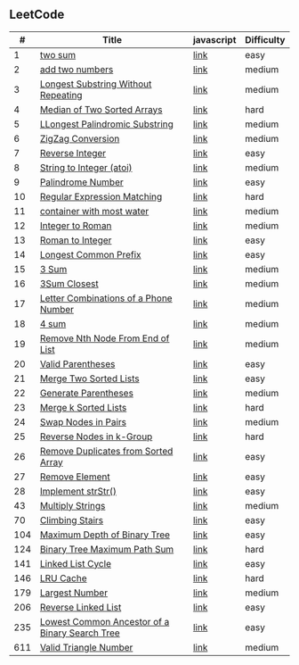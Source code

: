 ## LeetCode

| #   | Title                                                                                                                             | javascript                | Difficulty |
| --- | --------------------------------------------------------------------------------------------------------------------------------- | ------------------------- | ---------- |
| 1   | [two sum](https://leetcode.com/problems/two-sum/)                                                                                 | [link](/src/1/index.js)   | easy       |
| 2   | [add two numbers](https://leetcode.com/problems/add-two-numbers/)                                                                 | [link](/src/2/index.js)   | medium     |
| 3   | [Longest Substring Without Repeating](https://leetcode.com/problems/longest-substring-without-repeating-characters/)              | [link](/src/3/index.js)   | medium     |
| 4   | [Median of Two Sorted Arrays](https://leetcode.com/problems/median-of-two-sorted-arrays/)                                         | [link](/src/4/index.js)   | hard       |
| 5   | [LLongest Palindromic Substring](https://leetcode.com/problems/longest-palindromic-substring/)                                    | [link](/src/5/index.js)   | medium     |
| 6   | [ZigZag Conversion](https://leetcode.com/problems/zigzag-conversion/)                                                             | [link](/src/6/index.js)   | medium     |
| 7   | [Reverse Integer](https://leetcode.com/problems/reverse-integer/)                                                                 | [link](/src/7/index.js)   | easy       |
| 8   | [String to Integer (atoi)](https://leetcode.com/problems/string-to-integer-atoi/)                                                 | [link](/src/8/index.js)   | medium     |
| 9   | [Palindrome Number](https://leetcode.com/problems/palindrome-number/)                                                             | [link](/src/9/index.js)   | easy       |
| 10  | [Regular Expression Matching](https://leetcode.com/problems/regular-expression-matching/)                                         | [link](/src/10/index.md)  | hard       |
| 11  | [container with most water](https://leetcode.com/problems/container-with-most-water/submissions/)                                 | [link](/src/11/index.js)  | medium     |
| 12  | [ Integer to Roman](https://leetcode.com/problems/integer-to-roman/)                                                              | [link](/src/12/index.js)  | medium     |
| 13  | [ Roman to Integer ](https://leetcode.com/problems/roman-to-integer/)                                                             | [link](/src/13/index.js)  | easy       |
| 14  | [Longest Common Prefix](https://leetcode.com/problems/longest-common-prefix/)                                                     | [link](/src/14/index.js)  | easy       |
| 15  | [3 Sum](https://leetcode.com/problems/3sum/)                                                                                      | [link](/src/15/index.js)  | medium     |
| 16  | [3Sum Closest](https://leetcode.com/problems/3sum-closest/)                                                                       | [link](/src/16/index.js)  | medium     |
| 17  | [Letter Combinations of a Phone Number](https://leetcode.com/problems/letter-combinations-of-a-phone-number/)                     | [link](/src/17/index.js)  | medium     |
| 18  | [4 sum](https://leetcode.com/problems/4sum/)                                                                                      | [link](/src/18/index.js)  | medium     |
| 19  | [Remove Nth Node From End of List](https://leetcode.com/problems/remove-nth-node-from-end-of-list/)                               | [link](/src/19/index.js)  | medium     |
| 20  | [ Valid Parentheses](https://leetcode.com/problems/valid-parentheses/)                                                            | [link](/src/20/index.js)  | easy       |
| 21  | [ Merge Two Sorted Lists](https://leetcode.com/problems/merge-two-sorted-lists/)                                                  | [link](/src/21/index.js)  | easy       |
| 22  | [ Generate Parentheses](https://leetcode.com/problems/generate-parentheses/)                                                      | [link](/src/22/index.js)  | medium     |
| 23  | [ Merge k Sorted Lists](https://leetcode.com/problems/merge-k-sorted-lists/)                                                      | [link](/src/23/index.md)  | hard       |
| 24  | [Swap Nodes in Pairs](https://leetcode.com/problems/swap-nodes-in-pairs/)                                                         | [link](/src/24/index.js)  | medium     |
| 25  | [Reverse Nodes in k-Group](https://leetcode.com/problems/reverse-nodes-in-k-group/)                                               | [link](/src/25/index.js)  | hard       |
| 26  | [ Remove Duplicates from Sorted Array](https://leetcode.com/problems/remove-duplicates-from-sorted-array/)                        | [link](/src/26/index.js)  | easy       |
| 27  | [ Remove Element](https://leetcode.com/problems/remove-element/)                                                                  | [link](/src/27/index.js)  | easy       |
| 28  | [ Implement strStr()](https://leetcode.com/problems/implement-strstr/)                                                            | [link](/src/28/index.md)  | easy       |
| 43  | [ Multiply Strings](https://leetcode.com/problems/multiply-strings/)                                                              | [link](/src/43/index.md)  | medium     |
| 70  | [ Climbing Stairs](https://leetcode.com/problems/climbing-stairs/)                                                                | [link](/src/70/index.js)  | easy       |
| 104 | [ Maximum Depth of Binary Tree](https://leetcode.com/problems/maximum-depth-of-binary-tree/solution/)                             | [link](/src/104/index.js) | easy       |
| 124 | [ Binary Tree Maximum Path Sum ](https://leetcode.com/problems/binary-tree-maximum-path-sum/)                                     | [link](/src/124/index.js) | hard       |
| 141 | [Linked List Cycle ](https://leetcode.com/problems/linked-list-cycle/)                                                            | [link](/src/141/index.js) | easy       |
| 146 | [ LRU Cache ](https://leetcode.com/problems/lru-cache/)                                                                           | [link](/src/146/index.js) | hard       |
| 179 | [ Largest Number ](https://leetcode.com/problems/largest-number/)                                                                 | [link](/src/179/index.js) | medium     |
| 206 | [ Reverse Linked List ](https://leetcode.com/problems/reverse-linked-list/)                                                       | [link](/src/286/index.js) | easy       |
| 235 | [ Lowest Common Ancestor of a Binary Search Tree ](https://leetcode.com/problems/lowest-common-ancestor-of-a-binary-search-tree/) | [link](/src/235/index.js) | easy       |
| 611 | [ Valid Triangle Number ](https://leetcode.com/problems/valid-triangle-number/)                                                   | [link](/src/611/index.js) | medium     |